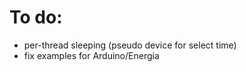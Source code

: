 To do:
======
- per-thread sleeping (pseudo device for select time)
- fix examples for Arduino/Energia
